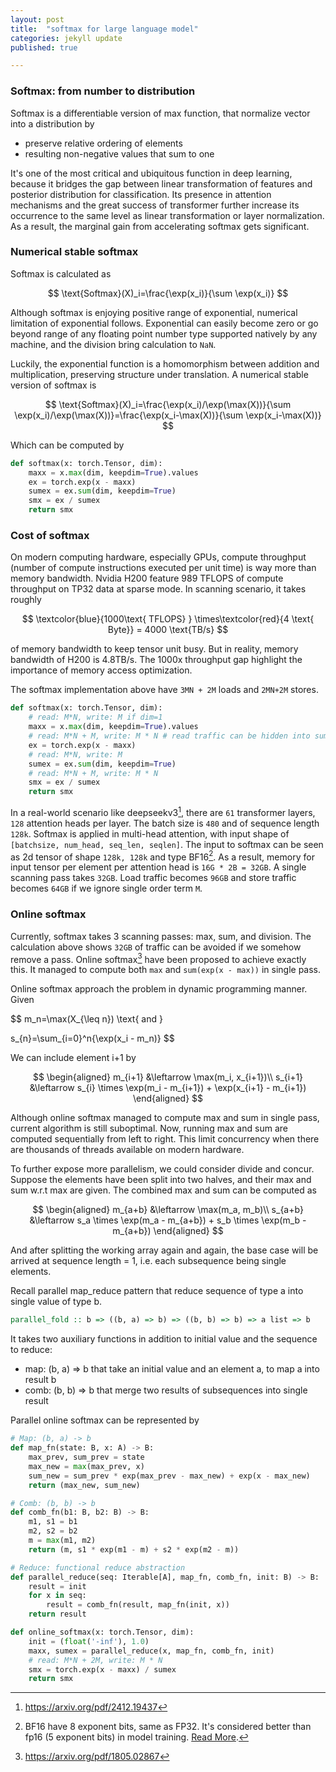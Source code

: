```yaml
---
layout: post
title:  "softmax for large language model"
categories: jekyll update
published: true

---
```

### Softmax: from number to distribution
Softmax is a differentiable version of max function, that normalize vector into a distribution by   
- preserve relative ordering of elements
- resulting non-negative values that sum to one

It's one of the most critical and ubiquitous function in deep learning, because it bridges the gap between linear transformation of features and posterior distribution for classification. Its presence in attention mechanisms and the great success of transformer further increase its occurrence to the same level as linear transformation or layer normalization. As a result, the marginal gain from accelerating softmax gets significant.

### Numerical stable softmax
Softmax is calculated as 

$$
\text{Softmax}(X)_i=\frac{\exp(x_i)}{\sum \exp(x_i)}
$$

Although softmax is enjoying positive range of exponential, numerical limitation of exponential follows. Exponential can easily become zero or go beyond range of any floating point number type supported natively by any machine, and the division bring calculation to `NaN`.

Luckily, the exponential function is a homomorphism between addition and multiplication, preserving structure under translation.
A numerical stable version of softmax is

$$
\text{Softmax}(X)_i=\frac{\exp(x_i)/\exp(\max(X))}{\sum \exp(x_i)/\exp(\max(X))}=\frac{\exp(x_i-\max(X))}{\sum \exp(x_i-\max(X))}
$$

Which can be computed by 
``` python
def softmax(x: torch.Tensor, dim):
    maxx = x.max(dim, keepdim=True).values
    ex = torch.exp(x - maxx)
    sumex = ex.sum(dim, keepdim=True)
    smx = ex / sumex
    return smx
```
### Cost of softmax
On modern computing hardware, especially GPUs, compute throughput (number of compute instructions executed per unit time) is way more than memory bandwidth. Nvidia H200 feature 989 TFLOPS of compute throughput on TP32 data at sparse mode. In scanning scenario, it takes roughly

$$
\textcolor{blue}{1000\text{ TFLOPS} } 
\times\textcolor{red}{4 \text{ Byte}}
=  4000 \text{TB/s}
$$

of memory bandwidth to keep tensor unit busy. But in reality, memory bandwidth of H200 is 4.8TB/s. The 1000x throughput gap highlight the importance of memory access optimization.

The softmax implementation above have `3MN + 2M` loads and `2MN+2M` stores. 
``` python
def softmax(x: torch.Tensor, dim):
    # read: M*N, write: M if dim=1
    maxx = x.max(dim, keepdim=True).values
    # read: M*N + M, write: M * N # read traffic can be hidden into sum
    ex = torch.exp(x - maxx)
    # read: M*N, write: M
    sumex = ex.sum(dim, keepdim=True)
    # read: M*N + M, write: M * N
    smx = ex / sumex
    return smx
```
In a real-world scenario like deepseekv3[^1], there are `61` transformer layers, `128` attention heads per layer. The batch size is `480` and of sequence length `128k`. Softmax is applied in multi-head attention, with input shape of `[batchsize, num_head, seq_len, seqlen]`. The input to softmax can be seen as 2d tensor of shape `128k, 128k` and type BF16[^2]. As a result, memory for input tensor per element per attention head is `16G * 2B = 32GB`. A single scanning pass takes `32GB`. Load traffic becomes `96GB` and store traffic becomes `64GB` if we ignore single order term `M`. 


### Online softmax

Currently, softmax takes 3 scanning passes: max, sum, and division. The calculation above shows `32GB` of traffic can be avoided if we somehow remove a pass. Online softmax[^3] have been proposed to achieve exactly this. It managed to compute both `max` and `sum(exp(x - max))` in single pass.

Online softmax approach the problem in dynamic programming manner. Given

$$
m_n=\max(X_{\leq n}) \text{ and }

s_{n}=\sum_{i=0}^n{\exp(x_i - m_n)}
$$

We can include element i+1 by

$$
\begin{aligned}
m_{i+1} &\leftarrow \max(m_i, x_{i+1})\\
s_{i+1} &\leftarrow s_{i} \times \exp(m_i - m_{i+1}) + \exp(x_{i+1} - m_{i+1})
\end{aligned}
$$

Although online softmax managed to compute max and sum in single pass, current algorithm is still suboptimal. Now, running max and sum are computed sequentially from left to right. This limit concurrency when there are thousands of threads available on modern hardware. 

To further expose more parallelism, we could consider divide and concur. Suppose the elements have been split into two halves, and their max and sum w.r.t max are given. The combined max and sum can be computed as 

$$
\begin{aligned}
m_{a+b} &\leftarrow \max(m_a, m_b)\\
s_{a+b} &\leftarrow s_a \times \exp(m_a - m_{a+b}) + s_b \times \exp(m_b - m_{a+b})
\end{aligned}
$$

And after splitting the working array again and again, the base case will be arrived at sequence length = 1, i.e. each subsequence being single elements.

Recall parallel map_reduce pattern that reduce sequence of type a into single value of type b. 

``` haskell
parallel_fold :: b => ((b, a) => b) => ((b, b) => b) => a list => b
``` 

It takes two auxiliary functions in addition to initial value and the sequence to reduce:
- map: (b, a) => b that take an initial value and an element a, to map a into result b
- comb: (b, b) => b that merge two results of subsequences into single result 

Parallel online softmax can be represented by


``` python
# Map: (b, a) -> b
def map_fn(state: B, x: A) -> B:
    max_prev, sum_prev = state
    max_new = max(max_prev, x)
    sum_new = sum_prev * exp(max_prev - max_new) + exp(x - max_new)
    return (max_new, sum_new)

# Comb: (b, b) -> b
def comb_fn(b1: B, b2: B) -> B:
    m1, s1 = b1
    m2, s2 = b2
    m = max(m1, m2)
    return (m, s1 * exp(m1 - m) + s2 * exp(m2 - m))

# Reduce: functional reduce abstraction
def parallel_reduce(seq: Iterable[A], map_fn, comb_fn, init: B) -> B:
    result = init
    for x in seq:
        result = comb_fn(result, map_fn(init, x))
    return result

def online_softmax(x: torch.Tensor, dim):
    init = (float('-inf'), 1.0)
    maxx, sumex = parallel_reduce(x, map_fn, comb_fn, init)
    # read: M*N + 2M, write: M * N
    smx = torch.exp(x - maxx) / sumex
    return smx
```


[^1]: https://arxiv.org/pdf/2412.19437
[^2]: BF16 have 8 exponent bits, same as FP32. It's considered better than fp16 (5 exponent bits) in model training. [Read More](https://stats.stackexchange.com/questions/637988/understanding-the-advantages-of-bf16-vs-fp16-in-mixed-precision-training).
[^3]: https://arxiv.org/pdf/1805.02867